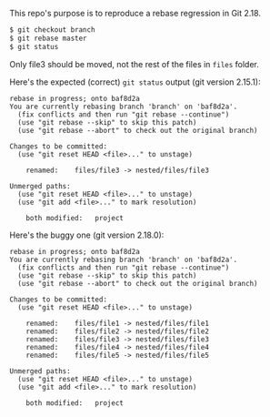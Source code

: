 This repo's purpose is to reproduce a rebase regression in Git 2.18.

```bash
$ git checkout branch
$ git rebase master
$ git status
```

Only file3 should be moved, not the rest of the files in `files` folder.

Here's the expected (correct) `git status` output (git version 2.15.1):

```
rebase in progress; onto baf8d2a
You are currently rebasing branch 'branch' on 'baf8d2a'.
  (fix conflicts and then run "git rebase --continue")
  (use "git rebase --skip" to skip this patch)
  (use "git rebase --abort" to check out the original branch)

Changes to be committed:
  (use "git reset HEAD <file>..." to unstage)

	renamed:    files/file3 -> nested/files/file3

Unmerged paths:
  (use "git reset HEAD <file>..." to unstage)
  (use "git add <file>..." to mark resolution)

	both modified:   project

```

Here's the buggy one (git version 2.18.0):

```
rebase in progress; onto baf8d2a
You are currently rebasing branch 'branch' on 'baf8d2a'.
  (fix conflicts and then run "git rebase --continue")
  (use "git rebase --skip" to skip this patch)
  (use "git rebase --abort" to check out the original branch)

Changes to be committed:
  (use "git reset HEAD <file>..." to unstage)

	renamed:    files/file1 -> nested/files/file1
	renamed:    files/file2 -> nested/files/file2
	renamed:    files/file3 -> nested/files/file3
	renamed:    files/file4 -> nested/files/file4
	renamed:    files/file5 -> nested/files/file5

Unmerged paths:
  (use "git reset HEAD <file>..." to unstage)
  (use "git add <file>..." to mark resolution)

	both modified:   project

```
